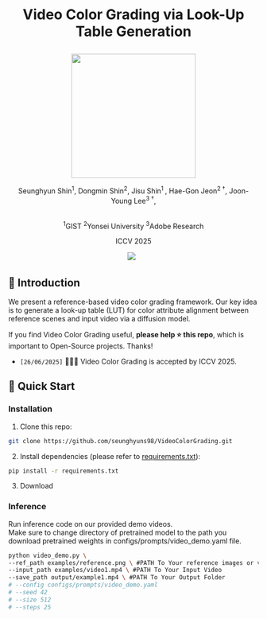 # <p align=center> **Video Color Grading via Look-Up Table Generation** </p>
<div align="center">
<img src='assets/teaser.png' style="height:250px"></img>
<br>

Seunghyun Shin<sup>1</sup>, 
Dongmin Shin<sup>2</sup>, 
Jisu Shin<sup>1 </sup>, 
Hae-Gon Jeon<sup>2 &dagger;</sup>, 
Joon-Young Lee<sup>3 &dagger;</sup>, 

<br>
<sup>1</sup>GIST
<sup>2</sup>Yonsei University
<sup>3</sup>Adobe Research

ICCV 2025

 <a href='https://arxiv.org/abs/2504.01016'><img src='https://img.shields.io/badge/arXiv-2504.01016-b31b1b.svg'></a> &nbsp;
</div>

## 📝 Introduction

We present a reference-based video color grading framework. Our key idea is to generate a look-up table (LUT) for color attribute alignment between reference scenes and input video via a diffusion model.

If you find Video Color Grading useful, **please help ⭐ this repo**, which is important to Open-Source projects. Thanks!

- `[26/06/2025]` 🎉🎉🎉 Video Color Grading is accepted by ICCV 2025.


## 🚀 Quick Start

### Installation
1. Clone this repo:
```bash
git clone https://github.com/seunghyuns98/VideoColorGrading.git
```
2. Install dependencies (please refer to [requirements.txt](requirements.txt)):
```bash
pip install -r requirements.txt
```
3. Download 

### Inference

Run inference code on our provided demo videos. \
Make sure to change directory of pretrained model to the path you download pretrained weights in configs/prompts/video_demo.yaml file.

```bash
python video_demo.py \
--ref_path examples/reference.png \ #PATH To Your reference images or videos
--input_path examples/video1.mp4 \ #PATH To Your Input Video 
--save_path output/example1.mp4 \ #PATH To Your Output Folder
# --config configs/prompts/video_demo.yaml
# --seed 42
# --size 512
# --steps 25
```


